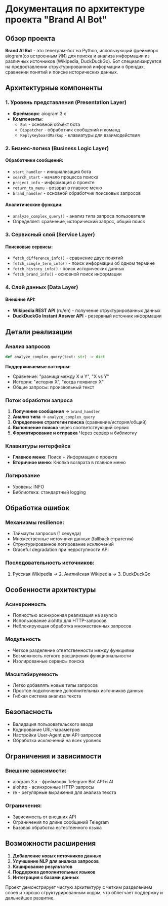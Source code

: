 # Документация по архитектуре проекта "Brand AI Bot"

## Обзор проекта

**Brand AI Bot** - это телеграм-бот на Python, использующий фреймворк aiogram(со встроенным ИИ) для поиска и анализа информации из различных источников (Wikipedia, DuckDuckGo). Бот специализируется на предоставлении структурированной информации о брендах, сравнении понятий и поиске исторических данных.

## Архитектурные компоненты

### 1. **Уровень представления (Presentation Layer)**
- **Фреймворк**: aiogram 3.x
- **Компоненты**:
  - `Bot` - основной объект бота
  - `Dispatcher` - обработчик сообщений и команд
  - `ReplyKeyboardMarkup` - клавиатуры для взаимодействия

### 2. **Бизнес-логика (Business Logic Layer)**
#### Обработчики сообщений:
- `start_handler` - инициализация бота
- `search_start` - начало процесса поиска
- `project_info` - информация о проекте
- `return_to_menu` - возврат в главное меню
- `brand_handler` - основной обработчик поисковых запросов

#### Аналитические функции:
- `analyze_complex_query()` - анализ типа запроса пользователя
- Определяет: сравнение, исторический запрос, общий поиск

### 3. **Сервисный слой (Service Layer)**
#### Поисковые сервисы:
- `fetch_difference_info()` - сравнение двух понятий
- `fetch_single_term_info()` - поиск информации об одном термине
- `fetch_history_info()` - поиск исторических данных
- `fetch_brand_info()` - основной поиск информации

### 4. **Слой данных (Data Layer)**
#### Внешние API:
- **Wikipedia REST API** (ru/en) - получение структурированных данных
- **DuckDuckGo Instant Answer API** - резервный источник информации

## Детали реализации

### Анализ запросов
```python
def analyze_complex_query(text: str) -> dict
```
**Поддерживаемые паттерны:**
- Сравнение: "разница между X и Y", "X vs Y"
- История: "история X", "когда появился X"
- Общие запросы: произвольный текст

### Поток обработки запроса
1. **Получение сообщения** → `brand_handler`
2. **Анализ типа** → `analyze_complex_query`
3. **Определение стратегии поиска** (сравнение/история/общий)
4. **Выполнение поиска** через соответствующий сервис
5. **Форматирование и отправка** Через сервер и библиотку

### Клавиатуры интерфейса
- **Главное меню**: Поиск + Информация о проекте
- **Вторичное меню**: Кнопка возврата в главное меню

### Логирование
- Уровень: INFO
- Библиотека: стандартный logging

## Обработка ошибок

### Механизмы resilience:
- Таймауты запросов (1 секунда)
- Множественные источники данных (fallback стратегия)
- Структурированное логирование исключений
- Graceful degradation при недоступности API

### Последовательность источников:
1. Русская Wikipedia → 2. Английская Wikipedia → 3. DuckDuckGo

## Особенности архитектуры

### Асинхронность
- Полностью асинхронная реализация на asyncio
- Использование aiohttp для HTTP-запросов
- Неблокирующая обработка множественных запросов

### Модульность
- Четкое разделение ответственности между функциями
- Возможность легкого расширения функциональности
- Изолированные сервисы поиска

### Масштабируемость
- Легко добавлять новые типы запросов
- Простое подключение дополнительных источников данных
- Гибкая система анализа текста

## Безопасность

- Валидация пользовательского ввода
- Кодирование URL-параметров
- Настройки User-Agent для API-запросов
- Обработка исключений на всех уровнях

## Ограничения и зависимости

### Внешние зависимости:
- aiogram 3.x - фреймворк Telegram Bot API и AI
- aiohttp - асинхронные HTTP-запросы
- re - регулярные выражения для анализа текста

### Ограничения:
- Зависимость от внешних API
- Ограничения по длине сообщений Telegram
- Базовая обработка естественного языка

## Возможности расширения

1. **Добавление новых источников данных**
2. **Улучшение NLP для анализа запросов**
3. **Кэширование результатов**
4. **Поддержка дополнительных языков**
5. **Интеграция с базами данных**

Проект демонстрирует чистую архитектуру с четким разделением слоев и хорошо структурированным кодом, что облегчает поддержку и дальнейшее развитие.